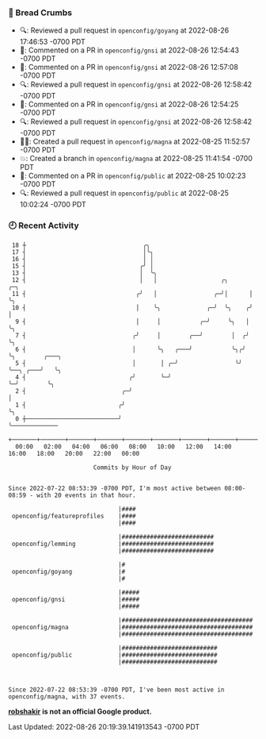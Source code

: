 ### 🍞 Bread Crumbs

 * 🔍: Reviewed a pull request in  `openconfig/goyang` at 2022-08-26 17:46:53 -0700 PDT
 * 💬: Commented on a PR in  `openconfig/gnsi` at 2022-08-26 12:54:43 -0700 PDT
 * 💬: Commented on a PR in  `openconfig/gnsi` at 2022-08-26 12:57:08 -0700 PDT
 * 🔍: Reviewed a pull request in  `openconfig/gnsi` at 2022-08-26 12:58:42 -0700 PDT
 * 💬: Commented on a PR in  `openconfig/gnsi` at 2022-08-26 12:54:25 -0700 PDT
 * 🔍: Reviewed a pull request in  `openconfig/gnsi` at 2022-08-26 12:58:42 -0700 PDT
 * ✍🏼: Created a pull request in `openconfig/magna` at 2022-08-25 11:52:57 -0700 PDT
 * 💥: Created a branch in `openconfig/magna` at 2022-08-25 11:41:54 -0700 PDT
 * 💬: Commented on a PR in  `openconfig/public` at 2022-08-25 10:02:23 -0700 PDT
 * 🔍: Reviewed a pull request in  `openconfig/public` at 2022-08-25 10:02:24 -0700 PDT

### 🕘 Recent Activity
```
 18 ┼                                 ╭╮
 17 ┤                                 │╰╮
 16 ┤                                 │ │
 15 ┤                                ╭╯ │
 13 ┤                                │  ╰╮
 12 ┤                                │   │                  ╭╮      ╭─╮
 11 ┤                               ╭╯   │                ╭─╯│      │ ╰╮
 10 ┤                               │    ╰╮             ╭─╯  ╰╮    ╭╯  │
  9 ┤                               │     │           ╭─╯     ╰╮   │   ╰╮
  7 ┤                              ╭╯     │        ╭──╯        │  ╭╯    ╰╮
  6 ┤                              │      ╰╮   ╭───╯           ╰╮╭╯      ╰╮        ╭───╮
  5 ┤                              │       │ ╭─╯                ╰╯        ╰──╮ ╭───╯   ╰╮
  4 ┤                             ╭╯       ╰─╯                               ╰─╯        ╰╮
  2 ┤                           ╭─╯                                                      │
  1 ┤                          ╭╯                                                        ╰╮
  0 ┼──────────────────────────╯                                                          ╰─────────────
    +───────+───────+───────+───────+───────+───────+───────+───────+───────+───────+───────+───────+────
  00:00   02:00   04:00   06:00   08:00   10:00   12:00   14:00   16:00   18:00   20:00   22:00   00:00   

						Commits by Hour of Day


Since 2022-07-22 08:53:39 -0700 PDT, I'm most active between 08:00-08:59 - with 20 events in that hour.

```



```
                               |####
 openconfig/featureprofiles    |####
                               |####

                               |##########################
 openconfig/lemming            |##########################
                               |##########################

                               |#
 openconfig/goyang             |#
                               |#

                               |#####
 openconfig/gnsi               |#####
                               |#####

                               |#####################################
 openconfig/magna              |#####################################
                               |#####################################

                               |###########################
 openconfig/public             |###########################
                               |###########################



Since 2022-07-22 08:53:39 -0700 PDT, I've been most active in openconfig/magna, with 37 events.

```
**[robshakir](mailto:robjs@google.com) is not an official Google product.**  


Last Updated: 2022-08-26 20:19:39.141913543 -0700 PDT
